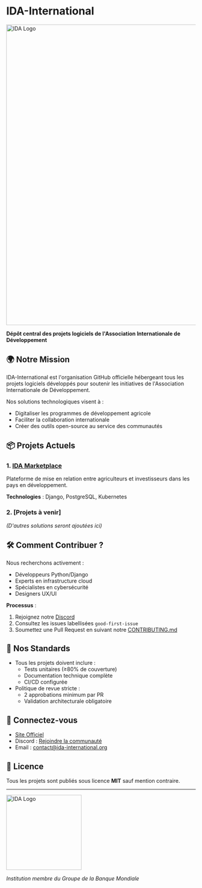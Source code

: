 # IDA-International

<img src="https://ida.worldbank.org/sites/ida.worldbank.org/files/styles/ida_banner_1920x500/public/images/2022-09/about-ida_hero.jpg" alt="IDA Logo" width="800"/>

**Dépôt central des projets logiciels de l'Association Internationale de Développement**

## 🌍 Notre Mission
IDA-International est l'organisation GitHub officielle hébergeant tous les projets logiciels développés pour soutenir les initiatives de l'Association Internationale de Développement. 

Nos solutions technologiques visent à :
- Digitaliser les programmes de développement agricole
- Faciliter la collaboration internationale
- Créer des outils open-source au service des communautés

## 📦 Projets Actuels

### 1. [IDA Marketplace](https://github.com/IDA-International/ida-marketplace)
Plateforme de mise en relation entre agriculteurs et investisseurs dans les pays en développement.

**Technologies** : Django, PostgreSQL, Kubernetes

### 2. [Projets à venir]
_(D'autres solutions seront ajoutées ici)_

## 🛠 Comment Contribuer ?
Nous recherchons activement :
- Développeurs Python/Django
- Experts en infrastructure cloud
- Spécialistes en cybersécurité
- Designers UX/UI

**Processus** :
1. Rejoignez notre [Discord](https://discord.gg/lien-invite)
2. Consultez les issues labellisées `good-first-issue`
3. Soumettez une Pull Request en suivant notre [CONTRIBUTING.md](CONTRIBUTING.md)

## 📌 Nos Standards
- Tous les projets doivent inclure :
  - Tests unitaires (≥80% de couverture)
  - Documentation technique complète
  - CI/CD configurée
- Politique de revue stricte :
  - 2 approbations minimum par PR
  - Validation architecturale obligatoire

## 📡 Connectez-vous
- [Site Officiel](https://ida.worldbank.org)
- Discord : [Rejoindre la communauté](https://discord.gg/lien-invite)
- Email : contact@ida-international.org

## 📜 Licence
Tous les projets sont publiés sous licence **MIT** sauf mention contraire.

---

<img src="https://upload.wikimedia.org/wikipedia/commons/thumb/7/76/IDA_logo.svg/1200px-IDA_logo.svg.png" alt="IDA Logo" width="200"/>

*Institution membre du Groupe de la Banque Mondiale*
